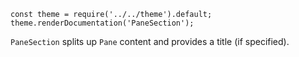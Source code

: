 ```
const theme = require('../../theme').default;
theme.renderDocumentation('PaneSection');
```

`PaneSection` splits up `Pane` content and provides a title (if specified).
